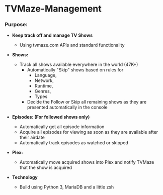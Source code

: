 # TVMaze-Management

### Purpose:

* **Keep track off and manage TV Shows**
	* Using tvmaze.com APIs and standard functionality 

* **Shows:**
	* Track all shows available everywhere in the world (47K+)
		* Automatically "Skip" shows based on rules for 			
			* Language,
			* Network,
			* Runtime,
			* Genres,
			* Types	
		* Decide the Follow or Skip all remaining shows as they are presented automatically in the console

* **Episodes: (For followed shows only)** 
	* Automatically get all episode information 
	* Acquire all episodes for viewing as soon as they are available after their airdate
	* Automatically track episodes as watched or skipped

* **Plex:**
	* Automatically move acquired shows into Plex and notify TVMaze that the show is acquired


* **Technology**
	* Build using Python 3, MariaDB and a little zsh
